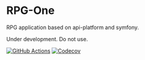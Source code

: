 RPG-One
=======

RPG application based on api-platform and symfony.

Under development. Do not use.

[![GitHub Actions](https://github.com/longitude-one/rpg-one/workflows/CI/badge.svg)](https://github.com/longitude-one/rpg-one/actions?workflow=CI)
[![Codecov](https://codecov.io/gh/longitude-one/rpg-one/branch/main/graph/badge.svg)](https://codecov.io/gh/longitude-one/rpg-one/branch/main)
